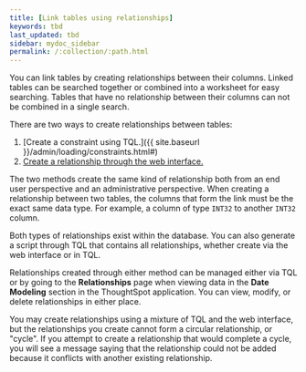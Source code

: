 ```yaml
---
title: [Link tables using relationships]
keywords: tbd
last_updated: tbd
sidebar: mydoc_sidebar
permalink: /:collection/:path.html
---
```

You can link tables by creating relationships between their columns. Linked tables can be searched together or combined into a worksheet for easy searching. Tables that have no relationship between their columns can not be combined in a single search.

There are two ways to create relationships between tables:

1.  [Create a constraint using TQL.]({{ site.baseurl }}/admin/loading/constraints.html#)
2.  [Create a relationship through the web interface.](create-new-relationship.html#)

The two methods create the same kind of relationship both from an end user perspective and an administrative perspective. When creating a relationship between two tables, the columns that form the link must be the exact same data type.  For example, a column of type `INT32` to another `INT32` column.

Both types of relationships exist within the database. You can also generate a script through TQL that contains all relationships, whether create via the web interface or in TQL.

Relationships created through either method can be managed either via TQL or by going to the **Relationships** page when viewing data in the **Date Modeling** section in the ThoughtSpot application. You can view, modify, or delete relationships in either place.

You may create relationships using a mixture of TQL and the web interface, but the relationships you create cannot form a circular relationship, or "cycle". If you attempt to create a relationship that would complete a cycle, you will see a message saying that the relationship could not be added because it conflicts with another existing relationship.
